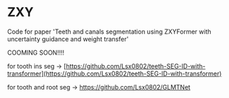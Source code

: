 # ZXY
Code for paper 'Teeth and canals segmentation using ZXYFormer with uncertainty guidance and weight transfer'

COOMING SOON!!!!

for tooth ins seg -> [https://github.com/Lsx0802/teeth-SEG-ID-with-transformer](https://github.com/Lsx0802/teeth-SEG-ID-with-transformer)

for tooth and root seg -> https://github.com/Lsx0802/GLMTNet
